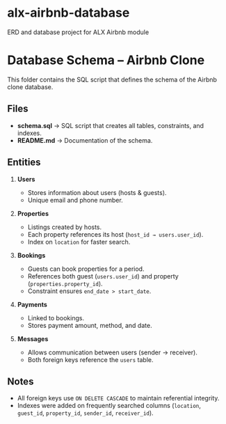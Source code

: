 # alx-airbnb-database
ERD and database project for ALX Airbnb module 

# Database Schema – Airbnb Clone

This folder contains the SQL script that defines the schema of the Airbnb clone database.

## Files
- **schema.sql** → SQL script that creates all tables, constraints, and indexes.
- **README.md** → Documentation of the schema.

## Entities
1. **Users**
   - Stores information about users (hosts & guests).
   - Unique email and phone number.

2. **Properties**
   - Listings created by hosts.
   - Each property references its host (`host_id → users.user_id`).
   - Index on `location` for faster search.

3. **Bookings**
   - Guests can book properties for a period.
   - References both guest (`users.user_id`) and property (`properties.property_id`).
   - Constraint ensures `end_date > start_date`.

4. **Payments**
   - Linked to bookings.
   - Stores payment amount, method, and date.

5. **Messages**
   - Allows communication between users (sender → receiver).
   - Both foreign keys reference the `users` table.

## Notes
- All foreign keys use `ON DELETE CASCADE` to maintain referential integrity.
- Indexes were added on frequently searched columns (`location`, `guest_id`, `property_id`, `sender_id`, `receiver_id`).
